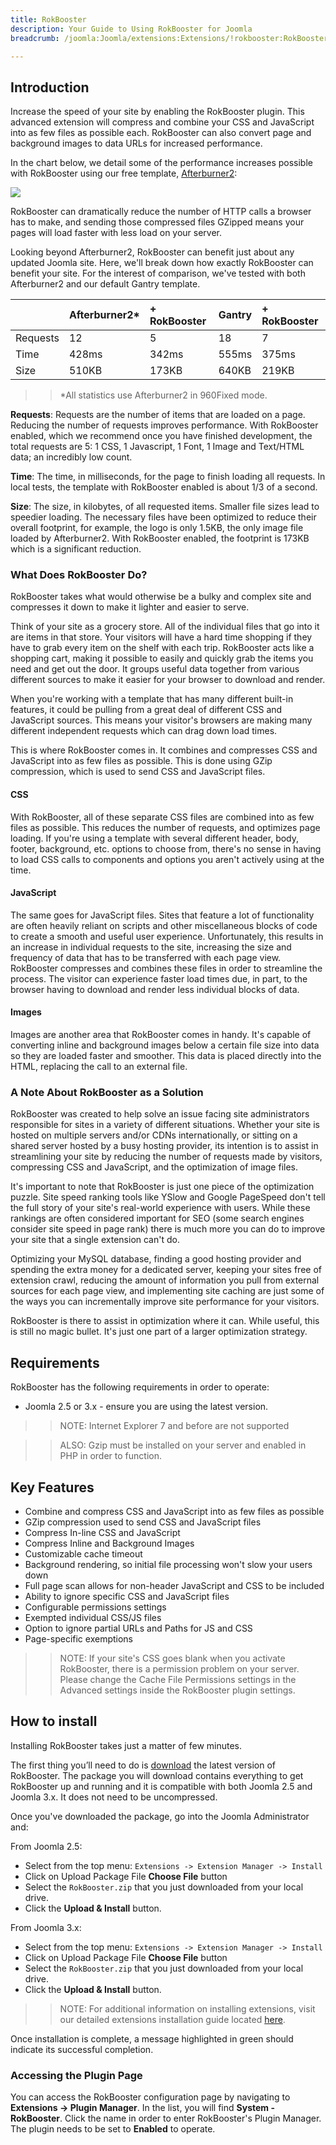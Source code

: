 ```yaml
---
title: RokBooster
description: Your Guide to Using RokBooster for Joomla
breadcrumb: /joomla:Joomla/extensions:Extensions/!rokbooster:RokBooster

---
```


Introduction
-----
Increase the speed of your site by enabling the RokBooster plugin. This advanced extension will compress and combine your CSS and JavaScript into as few files as possible each. RokBooster can also convert page and background images to data URLs for increased performance.

In the chart below, we detail some of the performance increases possible with RokBooster using our free template, [Afterburner2][afterburner]:

![][RokBooster]

RokBooster can dramatically reduce the number of HTTP calls a browser has to make, and sending those compressed files GZipped means your pages will load faster with less load on your server.

Looking beyond Afterburner2, RokBooster can benefit just about any updated Joomla site. Here, we'll break down how exactly RokBooster can benefit your site. For the interest of comparison, we've tested with both Afterburner2 and our default Gantry template.

|          | Afterburner2* | + RokBooster | Gantry | + RokBooster |  
| :------- | :------------ | :----------- | :----- | :----------- |  
| Requests | 12            | 5            | 18     | 7            |  
| Time     | 428ms         | 342ms        | 555ms  | 375ms        |  
| Size     | 510KB         | 173KB        | 640KB  | 219KB        |  

>> *All statistics use Afterburner2 in 960Fixed mode.

**Requests**: Requests are the number of items that are loaded on a page. Reducing the number of requests improves performance. With RokBooster enabled, which we recommend once you have finished development, the total requests are 5: 1 CSS, 1 Javascript, 1 Font, 1 Image and Text/HTML data; an incredibly low count.

**Time**: The time, in milliseconds, for the page to finish loading all requests. In local tests, the template with RokBooster enabled is about 1/3 of a second.

**Size**: The size, in kilobytes, of all requested items. Smaller file sizes lead to speedier loading. The necessary files have been optimized to reduce their overall footprint, for example, the logo is only 1.5KB, the only image file loaded by Afterburner2. With RokBooster enabled, the footprint is 173KB which is a significant reduction.

### What Does RokBooster Do?

RokBooster takes what would otherwise be a bulky and complex site and compresses it down to make it lighter and easier to serve. 

Think of your site as a grocery store. All of the individual files that go into it are items in that store. Your visitors will have a hard time shopping if they have to grab every item on the shelf with each trip. RokBooster acts like a shopping cart, making it possible to easily and quickly grab the items you need and get out the door. It groups useful data together from various different sources to make it easier for your browser to download and render.

When you're working with a template that has many different built-in features, it could be pulling from a great deal of different CSS and JavaScript sources. This means your visitor's browsers are making many different independent requests which can drag down load times. 

This is where RokBooster comes in. It combines and compresses CSS and JavaScript into as few files as possible. This is done using GZip compression, which is used to send CSS and JavaScript files. 

#### CSS
With RokBooster, all of these separate CSS files are combined into as few files as possible. This reduces the number of requests, and optimizes page loading. If you're using a template with several different header, body, footer, background, etc. options to choose from, there's no sense in having to load CSS calls to components and options you aren't actively using at the time.

#### JavaScript
The same goes for JavaScript files. Sites that feature a lot of functionality are often heavily reliant on scripts and other miscellaneous blocks of code to create a smooth and useful user experience. Unfortunately, this results in an increase in individual requests to the site, increasing the size and frequency of data that has to be transferred with each page view. RokBooster compresses and combines these files in order to streamline the process. The visitor can experience faster load times due, in part, to the browser having to download and render less individual blocks of data.

#### Images
Images are another area that RokBooster comes in handy. It's capable of converting inline and background images below a certain file size into data so they are loaded faster and smoother. This data is placed directly into the HTML, replacing the call to an external file.

### A Note About RokBooster as a Solution
RokBooster was created to help solve an issue facing site administrators responsible for sites in a variety of different situations. Whether your site is hosted on multiple servers and/or CDNs internationally, or sitting on a shared server hosted by a busy hosting provider, its intention is to assist in streamlining your site by reducing the number of requests made by visitors, compressing CSS and JavaScript, and the optimization of image files.

It's important to note that RokBooster is just one piece of the optimization puzzle. Site speed ranking tools like YSlow and Google PageSpeed don't tell the full story of your site's real-world experience with users. While these rankings are often considered important for SEO (some search engines consider site speed in page rank) there is much more you can do to improve your site that a single extension can't do.

Optimizing your MySQL database, finding a good hosting provider and spending the extra money for a dedicated server, keeping your sites free of extension crawl, reducing the amount of information you pull from external sources for each page view, and implementing site caching are just some of the ways you can incrementally improve site performance for your visitors. 

RokBooster is there to assist in optimization where it can. While useful, this is still no magic bullet. It's just one part of a larger optimization strategy.

Requirements
------------
RokBooster has the following requirements in order to operate:

* Joomla 2.5 or 3.x - ensure you are using the latest version.

>> NOTE: Internet Explorer 7 and before are not supported

>> ALSO: Gzip must be installed on your server and enabled in PHP in order to function.

Key Features
------------
* Combine and compress CSS and JavaScript into as few files as possible
* GZip compression used to send CSS and JavaScript files
* Compress In-line CSS and JavaScript
* Compress Inline and Background Images
* Customizable cache timeout
* Background rendering, so initial file processing won't slow your users down
* Full page scan allows for non-header JavaScript and CSS to be included
* Ability to ignore specific CSS and JavaScript files
* Configurable permissions settings
* Exempted individual CSS/JS files
* Option to ignore partial URLs and Paths for JS and CSS
* Page-specific exemptions

>> NOTE: If your site's CSS goes blank when you activate RokBooster, there is a permission problem on your server. Please change the Cache File Permissions settings in the Advanced settings inside the RokBooster plugin settings.

How to install
--------------
Installing RokBooster takes just a matter of few minutes.

The first thing you’ll need to do is [download][download] the latest version of RokBooster. The package you will download contains everything to get RokBooster up and running and it is compatible with both Joomla 2.5 and Joomla 3.x. It does not need to be uncompressed. 

Once you've downloaded the package, go into the Joomla Administrator and:

From Joomla 2.5:

* Select from the top menu: `Extensions -> Extension Manager -> Install`
* Click on Upload Package File **Choose File** button
* Select the `RokBooster.zip` that you just downloaded from your local drive.
* Click the **Upload & Install** button.

From Joomla 3.x:

* Select from the top menu: `Extensions -> Extension Manager -> Install`
* Click on Upload Package File **Choose File** button
* Select the `RokBooster.zip` that you just downloaded from your local drive.
* Click the **Upload & Install** button.

>> NOTE: For additional information on installing extensions, visit our detailed extensions installation guide located [here][install].

Once installation is complete, a message highlighted in green should indicate its successful completion.

### Accessing the Plugin Page
You can access the RokBooster configuration page by navigating to **Extensions → Plugin Manager**. In the list, you will find **System - RokBooster**. Click the name in order to enter RokBooster's Plugin Manager. The plugin needs to be set to **Enabled** to operate.

[featured]: assets/roksprocket-layout.jpeg
[download]: http://www.rockettheme.com/extensions-downloads/club/2937-rokbooster
[install]: ../../platform/extensions.md#how-to-install-an-extension
[rokbooster]: assets/rokbooster.jpeg
[details]: assets/RokStock_details.jpeg
[afterburner]: https://www.rockettheme.com/joomla-templates/afterburner2
